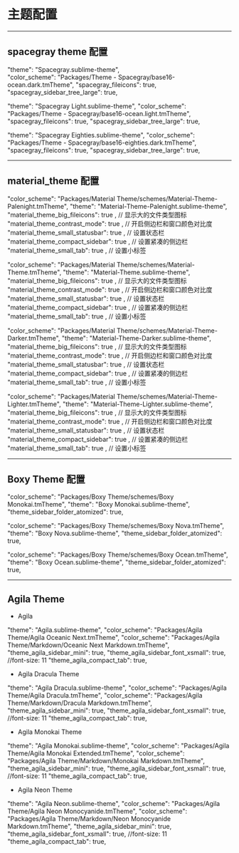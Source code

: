# 主题配置

***
## spacegray theme 配置

"theme": "Spacegray.sublime-theme",  
"color_scheme": "Packages/Theme - Spacegray/base16-ocean.dark.tmTheme",
"spacegray_fileicons": true,
"spacegray_sidebar_tree_large": true,

"theme": "Spacegray Light.sublime-theme",
"color_scheme": "Packages/Theme - Spacegray/base16-ocean.light.tmTheme",
"spacegray_fileicons": true,
"spacegray_sidebar_tree_large": true,

"theme": "Spacegray Eighties.sublime-theme",
"color_scheme": "Packages/Theme - Spacegray/base16-eighties.dark.tmTheme",
"spacegray_fileicons": true,
"spacegray_sidebar_tree_large": true,

***
## material_theme 配置

"color_scheme": "Packages/Material Theme/schemes/Material-Theme-Palenight.tmTheme",
"theme": "Material-Theme-Palenight.sublime-theme",
"material_theme_big_fileicons": true , // 显示大的文件类型图标
"material_theme_contrast_mode": true , // 开启侧边栏和窗口颜色对比度
"material_theme_small_statusbar": true , // 设置状态栏
"material_theme_compact_sidebar": true , // 设置紧凑的侧边栏
"material_theme_small_tab": true , // 设置小标签

"color_scheme": "Packages/Material Theme/schemes/Material-Theme.tmTheme",
"theme": "Material-Theme.sublime-theme",
"material_theme_big_fileicons": true , // 显示大的文件类型图标
"material_theme_contrast_mode": true , // 开启侧边栏和窗口颜色对比度
"material_theme_small_statusbar": true , // 设置状态栏
"material_theme_compact_sidebar": true , // 设置紧凑的侧边栏
"material_theme_small_tab": true , // 设置小标签

"color_scheme": "Packages/Material Theme/schemes/Material-Theme-Darker.tmTheme",
"theme": "Material-Theme-Darker.sublime-theme",
"material_theme_big_fileicons": true , // 显示大的文件类型图标
"material_theme_contrast_mode": true , // 开启侧边栏和窗口颜色对比度
"material_theme_small_statusbar": true , // 设置状态栏
"material_theme_compact_sidebar": true , // 设置紧凑的侧边栏
"material_theme_small_tab": true , // 设置小标签

"color_scheme": "Packages/Material Theme/schemes/Material-Theme-Lighter.tmTheme",
"theme": "Material-Theme-Lighter.sublime-theme",
"material_theme_big_fileicons": true , // 显示大的文件类型图标
"material_theme_contrast_mode": true , // 开启侧边栏和窗口颜色对比度
"material_theme_small_statusbar": true , // 设置状态栏
"material_theme_compact_sidebar": true , // 设置紧凑的侧边栏
"material_theme_small_tab": true , // 设置小标签

***
## Boxy Theme 配置
"color_scheme": "Packages/Boxy Theme/schemes/Boxy Monokai.tmTheme",
"theme": "Boxy Monokai.sublime-theme",
"theme_sidebar_folder_atomized": true,

"color_scheme": "Packages/Boxy Theme/schemes/Boxy Nova.tmTheme",
"theme": "Boxy Nova.sublime-theme",
"theme_sidebar_folder_atomized": true,

"color_scheme": "Packages/Boxy Theme/schemes/Boxy Ocean.tmTheme",
"theme": "Boxy Ocean.sublime-theme",
"theme_sidebar_folder_atomized": true,

***
## Agila Theme   
* Agila

"theme": "Agila.sublime-theme",
"color_scheme": "Packages/Agila Theme/Agila Oceanic Next.tmTheme",
"color_scheme": "Packages/Agila Theme/Markdown/Oceanic Next Markdown.tmTheme",
"theme_agila_sidebar_mini": true,
"theme_agila_sidebar_font_xsmall": true, //font-size: 11
"theme_agila_compact_tab": true,

* Agila Dracula Theme

"theme": "Agila Dracula.sublime-theme",
"color_scheme": "Packages/Agila Theme/Agila Dracula.tmTheme",
"color_scheme": "Packages/Agila Theme/Markdown/Dracula Markdown.tmTheme",
"theme_agila_sidebar_mini": true,
"theme_agila_sidebar_font_xsmall": true, //font-size: 11
"theme_agila_compact_tab": true,

* Agila Monokai Theme

"theme": "Agila Monokai.sublime-theme",
"color_scheme": "Packages/Agila Theme/Agila Monokai Extended.tmTheme",
"color_scheme": "Packages/Agila Theme/Markdown/Monokai Markdown.tmTheme",
"theme_agila_sidebar_mini": true,
"theme_agila_sidebar_font_xsmall": true, //font-size: 11
"theme_agila_compact_tab": true,

* Agila Neon Theme

"theme": "Agila Neon.sublime-theme",
"color_scheme": "Packages/Agila Theme/Agila Neon Monocyanide.tmTheme",
"color_scheme": "Packages/Agila Theme/Markdown/Neon Monocyanide Markdown.tmTheme",
"theme_agila_sidebar_mini": true,
"theme_agila_sidebar_font_xsmall": true, //font-size: 11
"theme_agila_compact_tab": true,